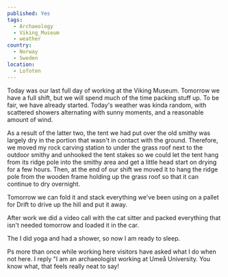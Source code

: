 ```yaml
---
published: Yes
tags:
  - Archaeology
  - Viking_Museum
  - weather
country:
  - Norway
  - Sweden
location:
  - Lofoten
---
```

Today was our last full day of working at the Viking Museum. Tomorrow we have a full shift, but we will spend much of the time packing stuff up.  To be fair, we have already started. Today's weather was kinda random, with scattered showers alternating with sunny moments, and a reasonable amount of wind. 

As a result of the latter two, the tent we had put over the old smithy was largely dry in the portion that wasn't in contact with the ground. Therefore, we moved my rock carving station to under the grass roof next to the outdoor smithy and unhooked the tent stakes so we could let the tent hang from its ridge pole into the smithy area and get a little head start on drying for a few hours. Then, at the end of our shift we moved it to hang the ridge pole from the wooden frame holding up the grass roof so that it can continue to dry overnight. 

Tomorrow we can fold it and stack everything we've been using on a pallet for Drift to drive up the hill and put it away.

After work we did a video call with the cat sitter and packed everything that isn't needed tomorrow and loaded it in the car.

The I did yoga and had a shower, so now I am ready to sleep.

Ps more than once while working here visitors have asked what I do when not here. I reply "I am an archaeologist working at Umeå University.  You know what, that feels really neat to say!
